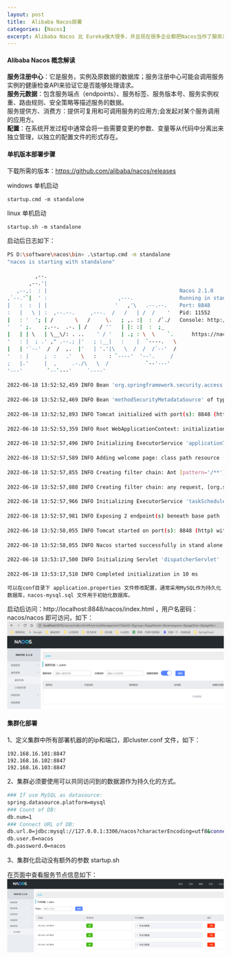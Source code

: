 ```yaml
---
layout: post
title:  Alibaba Nacos部署
categories: [Nacos]
excerpt: Alibaba Nacos 比 Eureka强大很多，并且现在很多企业都把Nacos当作了服务发现的首选。
---
```



#### Alibaba Nacos 概念解读

**服务注册中心**：它是服务，实例及原数据的数据库；服务注册中心可能会调用服务实例的健康检查API来验证它是否能够处理请求。  
**服务元数据**：包含服务端点（endpoints）、服务标签、服务版本号、服务实例权重、路由规则、安全策略等描述服务的数据。  
服务提供方、消费方：提供可复用和可调用服务的应用方;会发起对某个服务调用的应用方。  
**配置**：在系统开发过程中通常会将一些需要变更的参数、变量等从代码中分离出来独立管理，以独立的配置文件的形式存在。


#### 单机版本部署步骤

下载所需的版本：https://github.com/alibaba/nacos/releases

windows 单机启动
```shell
startup.cmd -m standalone
```

linux 单机启动
```shell
startup.sh -m standalone
```
启动后日志如下：

```bash
PS D:\software\nacos\bin> .\startup.cmd -m standalone
"nacos is starting with standalone"

         ,--.
       ,--.'|
   ,--,:  : |                                           Nacos 2.1.0
,`--.'`|  ' :                       ,---.               Running in stand alone mode, All function modules
|   :  :  | |                      '   ,'\   .--.--.    Port: 8848
:   |   \ | :  ,--.--.     ,---.  /   /   | /  /    '   Pid: 11552
|   : '  '; | /       \   /     \.   ; ,. :|  :  /`./   Console: http://192.168.1.107:8848/nacos/index.html
'   ' ;.    ;.--.  .-. | /    / ''   | |: :|  :  ;_
|   | | \   | \__\/: . ..    ' / '   | .; : \  \    `.      https://nacos.io
'   : |  ; .' ," .--.; |'   ; :__|   :    |  `----.   \
|   | '`--'  /  /  ,.  |'   | '.'|\   \  /  /  /`--'  /
'   : |     ;  :   .'   \   :    : `----'  '--'.     /
;   |.'     |  ,     .-./\   \  /            `--'---'
'---'        `--`---'     `----'

2022-06-18 13:52:52,459 INFO Bean 'org.springframework.security.access.expression.method.DefaultMethodSecurityExpressionHandler@263f04ca' of type [org.springframework.security.access.expression.method.DefaultMethodSecurityExpressionHandler] is not eligible for getting processed by all BeanPostProcessors (for example: not eligible for auto-proxying)

2022-06-18 13:52:52,469 INFO Bean 'methodSecurityMetadataSource' of type [org.springframework.security.access.method.DelegatingMethodSecurityMetadataSource] is not eligible for getting processed by all BeanPostProcessors (for example: not eligible for auto-proxying)

2022-06-18 13:52:52,893 INFO Tomcat initialized with port(s): 8848 (http)

2022-06-18 13:52:53,359 INFO Root WebApplicationContext: initialization completed in 3778 ms

2022-06-18 13:52:57,496 INFO Initializing ExecutorService 'applicationTaskExecutor'

2022-06-18 13:52:57,589 INFO Adding welcome page: class path resource [static/index.html]

2022-06-18 13:52:57,855 INFO Creating filter chain: Ant [pattern='/**'], []

2022-06-18 13:52:57,888 INFO Creating filter chain: any request, [org.springframework.security.web.context.request.async.WebAsyncManagerIntegrationFilter@732c9b5c, org.springframework.security.web.context.SecurityContextPersistenceFilter@5ae95707, org.springframework.security.web.header.HeaderWriterFilter@68217d41, org.springframework.security.web.csrf.CsrfFilter@43f61afb, org.springframework.security.web.authentication.logout.LogoutFilter@30e6a763, org.springframework.security.web.savedrequest.RequestCacheAwareFilter@367b22e5, org.springframework.security.web.servletapi.SecurityContextHolderAwareRequestFilter@3ae0b770, org.springframework.security.web.authentication.AnonymousAuthenticationFilter@38320e34, org.springframework.security.web.session.SessionManagementFilter@3e5d4f6b, org.springframework.security.web.access.ExceptionTranslationFilter@4fad6218]

2022-06-18 13:52:57,966 INFO Initializing ExecutorService 'taskScheduler'

2022-06-18 13:52:57,981 INFO Exposing 2 endpoint(s) beneath base path '/actuator'

2022-06-18 13:52:58,055 INFO Tomcat started on port(s): 8848 (http) with context path '/nacos'

2022-06-18 13:52:58,055 INFO Nacos started successfully in stand alone mode. use embedded storage

2022-06-18 13:53:17,500 INFO Initializing Servlet 'dispatcherServlet'

2022-06-18 13:53:17,510 INFO Completed initialization in 10 ms
```

`可以在conf目录下 application.properties 文件修改配置，通常采用MySQL作为持久化数据库，nacos-mysql.sql 文件用于初始化数据库。`

启动后访问：http://localhost:8848/nacos/index.html ，用户名密码：nacos/nacos 即可访问，如下：
![nacosindex](/images/2022/06/nacosindex.png)


#### 集群化部署
1、定义集群中所有部署机器的的ip和端口，即cluster.conf 文件，如下：
```
192.168.16.101:8847
192.168.16.102:8847
192.168.16.103:8847
```
2、集群必须要使用可以共同访问到的数据源作为持久化的方式。
```bash
### If use MySQL as datasource:
spring.datasource.platform=mysql
### Count of DB:
db.num=1
### Connect URL of DB:
db.url.0=jdbc:mysql://127.0.0.1:3306/nacos?characterEncoding=utf8&connectTimeout=1000&socketTimeout=3000&autoReconnect=true&useUnicode=true&useSSL=false&serverTimezone=UTC
db.user.0=nacos
db.password.0=nacos
```
3、集群化启动没有额外的参数 startup.sh

在页面中查看服务节点信息如下：
![nodelist](/images/2022/06/nodelist.png)
